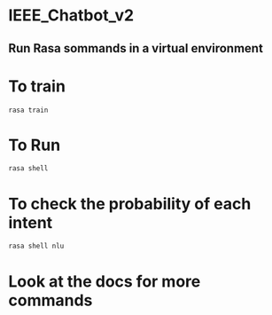 # IEEE_Chatbot_v2
## Run Rasa sommands in a virtual environment


# To train
```
rasa train
```

# To Run
```
rasa shell
```

# To check the probability of each intent
```
rasa shell nlu
```

# Look at the docs for more commands

